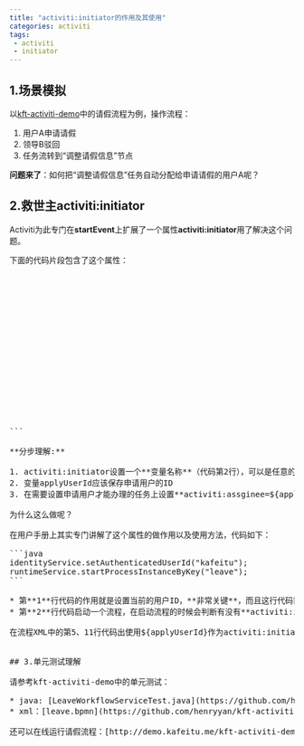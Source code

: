 ```yaml
---
title: "activiti:initiator的作用及其使用"
categories: activiti 
tags: 
 - activiti
 - initiator
---
```


## 1.场景模拟

以[kft-activiti-demo](https://github.com/henryyan/kft-activiti-demo)中的请假流程为例，操作流程：

1. 用户A申请请假
2. 领导B驳回
3. 任务流转到“调整请假信息”节点

**问题来了**：如何把“调整请假信息”任务自动分配给申请请假的用户A呢？

## 2.救世主activiti:initiator

Activiti为此专门在**startEvent**上扩展了一个属性**activiti:initiator**用了解决这个问题。

下面的代码片段包含了这个属性：

<pre class="brush:xml;highlight:[2, 5, 12]">
<process id="leave" name="请假流程">
	<startEvent id="startevent1" name="Start" activiti:initiator="applyUserId"></startEvent>
    <userTask id="deptLeaderAudit" name="部门领导审批" activiti:candidateGroups="deptLeader"></userTask>
    <exclusiveGateway id="exclusivegateway5" name="Exclusive Gateway"></exclusiveGateway>
    <userTask id="modifyApply" name="调整申请" activiti:assignee="${applyUserId}">
      <extensionElements>
        <activiti:taskListener event="complete" delegateExpression="${afterModifyApplyContentProcessor}"></activiti:taskListener>
      </extensionElements>
    </userTask>
    <userTask id="hrAudit" name="人事审批" activiti:candidateGroups="hr"></userTask>
    <exclusiveGateway id="exclusivegateway6" name="Exclusive Gateway"></exclusiveGateway>
    <userTask id="reportBack" name="销假" activiti:assignee="${applyUserId}">
      <extensionElements>
        <activiti:taskListener event="complete" delegateExpression="${reportBackEndProcessor}"></activiti:taskListener>
      </extensionElements>
    </userTask>
</process>
```

**分步理解:**

1. activiti:initiator设置一个**变量名称**（代码第2行），可以是任意的字符串，这一点是让很多初学者迷糊的地方不知道写什么，现在请记住一个变量。
2. 变量applyUserId应该保存申请用户的ID
3. 在需要设置申请用户才能办理的任务上设置**activiti:assginee=${applyUserId}**属性，参见第5、11行代码

为什么这么做呢？

在用户手册上其实专门讲解了这个属性的做作用以及使用方法，代码如下：

```java
identityService.setAuthenticatedUserId("kafeitu");
runtimeService.startProcessInstanceByKey("leave");
```

* 第**1**行代码的作用就是设置当前的用户ID，**非常关键**，而且这行代码需要和**activiti:initiator**配合使用，不可分割……
* 第**2**行代码启动一个流程，在启动流程的时候会判断有没有**activiti:initiator**属性，如果有把属性**activiti:initiator**的值作为一个变量添加到流程实例中，本文中也就是**applyUserId**，`不要以为applyUserId是一个特殊的变量，它就是一个普通的变量而已`。

在流程XML中的第5、11行代码出使用${applyUserId}作为activiti:initiator的值，引擎会在创建任务的使用用变量applyUserId替换。


## 3.单元测试理解

请参考kft-activiti-demo中的单元测试：

* java: [LeaveWorkflowServiceTest.java](https://github.com/henryyan/kft-activiti-demo/blob/master/src/test/java/me/kafeitu/demo/activiti/service/oa/leave/LeaveWorkflowServiceTest.java)
* xml：[leave.bpmn](https://github.com/henryyan/kft-activiti-demo/blob/master/src/main/resources/diagrams/leave/leave.bpmn)

还可以在线运行请假流程：[http://demo.kafeitu.me/kft-activiti-demo](http://demo.kafeitu.me/kft-activiti-demo)体验一下这个过程。